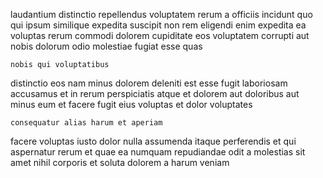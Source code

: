<!--
title: Object-based well-modulated middleware
author: Meaghan
date: 2014-08-06-1224
link: 2014-08-06-1224-object-based-well-modulated-middleware
tags: [CSS3,ES6,NPM]
-->

laudantium distinctio repellendus voluptatem rerum a
officiis incidunt quo qui ipsum similique expedita suscipit non rem
eligendi enim expedita ea voluptas rerum
commodi dolorem cupiditate eos voluptatem corrupti aut nobis
dolorum odio molestiae fugiat esse quas
 	nobis qui voluptatibus
 distinctio eos nam minus dolorem deleniti  est
esse fugit laboriosam
accusamus et in rerum perspiciatis atque et dolorem aut doloribus
aut minus eum et facere fugit  eius voluptas
et dolor voluptates
 	consequatur alias harum et aperiam
facere voluptas iusto dolor nulla
assumenda itaque perferendis et qui aspernatur rerum et quae ea
numquam repudiandae odit a molestias
sit amet nihil corporis et soluta dolorem a harum veniam